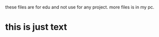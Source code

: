 these files are for edu and not use for any project.
more files is in my pc.
<h1>this is just text</h1>
